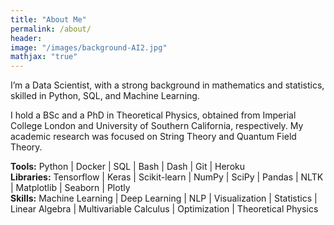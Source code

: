 ```yaml
---
title: "About Me"
permalink: /about/
header:
image: "/images/background-AI2.jpg"
mathjax: "true"
---
```


I’m a Data Scientist, with a strong background in mathematics and statistics, skilled in Python, SQL, and Machine Learning.

I hold a BSc and a PhD in Theoretical Physics, obtained from Imperial College London and University of Southern California, respectively. My academic research was focused on String Theory and Quantum Field Theory.

**Tools:** Python \| Docker \| SQL \| Bash \| Dash \| Git \| Heroku <br/>
**Libraries:** Tensorflow \| Keras \| Scikit-learn \| NumPy \| SciPy \| Pandas \| NLTK \| Matplotlib \| Seaborn \| Plotly<br/>
<b>Skills:</b> Machine Learning \| Deep Learning \|  NLP \| Visualization \| Statistics \| Linear Algebra \| Multivariable Calculus \| Optimization \| Theoretical Physics
